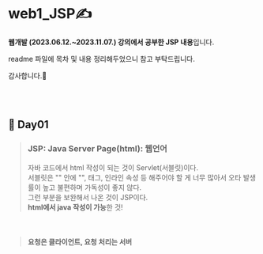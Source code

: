 # web1_JSP✍️
**웹개발 (2023.06.12.~2023.11.07.) 강의에서 공부한 JSP 내용**입니다.

readme 파일에 목차 및 내용 정리해두었으니 참고 부탁드립니다.

감사합니다.🥰


<br><br>

## 📝 Day01
> ### JSP: Java Server Page(html): 웹언어
> 자바 코드에서 html 작성이 되는 것이 Servlet(서블릿)이다.  
> 서블릿은  "" 안에 "", 태그, 인라인 속성 등 해주어야 할 게 너무 많아서 오타 발생률이 높고 불편하며 가독성이 좋지 않다.  
> 그런 부분을 보완해서 나온 것이 JSP이다.  
> **html에서 java 작성이 가능**한 것!

<br>

> #### 요청은 클라이언트, 요청 처리는 서버
